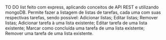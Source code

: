 TO DO list feito com express, aplicando conceitos de API REST e utilizando mongoDB.
Permite fazer a listagem de listas de tarefas, cada uma com suas respectivas tarefas, sendo possível:
Adicionar listas;
Editar listas;
Remover listas;
Adicionar tarefa à uma lista existente;
Editar tarefa de uma lista existente;
Marcar como concluída uma tarefa de uma lista existente;
Remover uma tarefa de uma lista existente.
